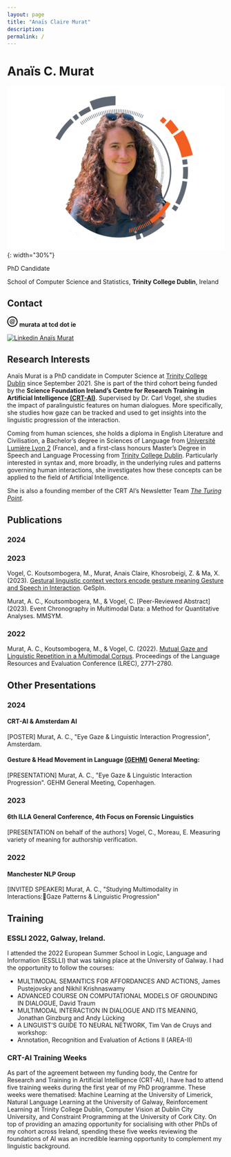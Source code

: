 ```yaml
---
layout: page
title: "Anaïs Claire Murat"
description: 
permalink: /
---
```


# Anaïs C. Murat
![Photo of Anaïs Murat](/CRT-ID.png){: width="30%"}

 PhD Candidate
 
 School of Computer Science and Statistics, **Trinity College Dublin**, Ireland

## Contact 


<svg xmlns="http://www.w3.org/2000/svg" width="24" height="24" viewBox="0 0 24 24"><path d="M12 2c5.514 0 10 4.486 10 10s-4.486 10-10 10-10-4.486-10-10 4.486-10 10-10zm0-2c-6.627 0-12 5.373-12 12s5.373 12 12 12 12-5.373 12-12-5.373-12-12-12zm.021 17.824c-3.907 0-6.021-2.438-6.021-5.586 0-3.363 2.381-6.062 6.638-6.062 3.107 0 5.362 2.019 5.362 4.801 0 4.356-5.165 5.506-4.906 3.021-.354.555-.927 1.177-2.026 1.177-1.257 0-2.04-.92-2.04-2.403 0-2.222 1.461-4.1 3.19-4.1.829 0 1.399.438 1.638 1.11l.232-.816h1.169c-.122.416-1.161 4.264-1.161 4.264-.323 1.333.675 1.356 1.562.648 1.665-1.29 1.75-4.664-.499-6.071-2.411-1.445-7.897-.551-7.897 4.347 0 2.806 1.976 4.691 4.914 4.691 1.719 0 2.771-.465 3.648-.974l.588.849c-.856.482-2.231 1.104-4.391 1.104zm-1.172-7.153c-.357.67-.588 1.538-.588 2.212 0 1.805 1.761 1.816 2.626.12.356-.697.586-1.586.586-2.265 0-1.458-1.748-1.717-2.624-.067z"/></svg>  **murata at tcd dot ie**

[![Linkedin](https://i.stack.imgur.com/gVE0j.png) Anaïs Murat](https://www.linkedin.com/in/anais-myʁa)

## Research Interests 
Anaïs Murat is a PhD candidate in Computer Science at [Trinity College Dublin](https://tcd.ie) since September 2021. She is part of the third cohort being funded by the **Science Foundation Ireland’s Centre for Research Training in Artificial Intelligence [(CRT-AI)](https://crt-ai.ie)**. Supervised by Dr. Carl Vogel, she studies the impact of paralinguistic features on human dialogues. More specifically, she studies how gaze can be tracked and used to get insights into the linguistic progression of the interaction.

Coming from human sciences, she holds a diploma in English Literature and Civilisation, a Bachelor’s degree in Sciences of Language from [Université Lumière Lyon 2](https://www.univ-lyon2.fr/) (France), and a first-class honours Master’s Degree in Speech and Language Processing from [Trinity College Dublin](https://tcd.ie). Particularly interested in syntax and, more broadly, in the underlying rules and patterns governing human interactions, she investigates how these concepts can be applied to the field of Artificial Intelligence.

She is also a founding member of the CRT AI’s Newsletter Team [_The Turing Point_](https://www.crt-ai.ie/news/crt-newsletter-turing-point/).

## Publications
### 2024

### 2023 
Vogel, C. Koutsombogera, M., Murat, Anais Claire, Khosrobeigi, Z. & Ma, X. (2023). [Gestural linguistic context vectors encode gesture meaning Gesture and Speech in Interaction](http://hdl.handle.net/2262/103904). GeSpIn. 

Murat, A. C., Koutsombogera, M., & Vogel, C. [Peer-Reviewed Abstract] (2023). Event Chronography in Multimodal Data: a Method for Quantitative Analyses. MMSYM. 

### 2022
Murat, A. C., Koutsombogera, M., & Vogel, C. (2022). [Mutual Gaze and Linguistic Repetition in a Multimodal Corpus](http://www.lrec-conf.org/proceedings/lrec2022/pdf/2022.lrec-1.296.pdf). Proceedings of the Language Resources and Evaluation Conference (LREC), 2771–2780. 

## Other Presentations
### 2024
#### CRT-AI & Amsterdam AI
\[POSTER] Murat, A. C., "Eye Gaze & Linguistic Interaction Progression", Amsterdam.
#### Gesture & Head Movement in Language [(GEHM)](https://cst.ku.dk/english/projects/gestures-and-head-movements-in-language-gehm/) General Meeting: 
\[PRESENTATION] Murat, A. C., "Eye Gaze & Linguistic Interaction Progression". GEHM General Meeting, Copenhagen.

### 2023
#### 6th ILLA General Conference, 4th Focus on Forensic Linguistics
\[PRESENTATION on behalf of the authors] Vogel, C., Moreau, E. Measuring variety of meaning for authorship verification.

### 2022
#### Manchester NLP Group
\[INVITED SPEAKER] Murat, A. C., "Studying Multimodality in Interactions:Gaze Patterns & Linguistic Progression"

## Training
### ESSLI 2022, Galway, Ireland.
I attended the 2022 European Summer School in Logic, Language and Information
(ESSLLI) that was taking place at the University of Galway. I had the opportunity to follow the courses:
- MULTIMODAL SEMANTICS FOR AFFORDANCES AND ACTIONS, James Pustejovsky
and Nikhil Krishnaswamy
- ADVANCED COURSE ON COMPUTATIONAL MODELS OF GROUNDING IN DIALOGUE,
David Traum
- MULTIMODAL INTERACTION IN DIALOGUE AND ITS MEANING, Jonathan Ginzburg
and Andy Lücking
- A LINGUIST’S GUIDE TO NEURAL NETWORK, Tim Van de Cruys
and workshop:
- Annotation, Recognition and Evaluation of Actions II (AREA-II)

### CRT-AI Training Weeks
As part of the agreement between my funding body, the Centre for Research and Training in
Artificial Intelligence (CRT-AI), I have had to attend five training weeks during the first year
of my PhD programme. These weeks were thematised: Machine Learning at the University of Limerick,
Natural Language Learning at the University of Galway, Reinforcement Learning at Trinity
College Dublin, Computer Vision at Dublin City University, and Constraint Programming at the
University of Cork City. On top of providing an amazing opportunity for socialising with
other PhDs of my cohort across Ireland, spending these five weeks reviewing the foundations
of AI was an incredible learning opportunity to complement my linguistic background.


